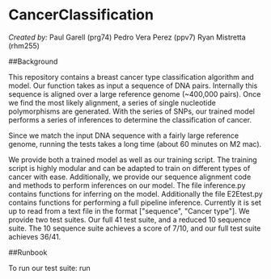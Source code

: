 # CancerClassification

*Created by:*
Paul Garell (prg74)
Pedro Vera Perez (ppv7)
Ryan Mistretta (rhm255)


##Background

This repository contains a breast cancer type classification algorithm and model. Our function takes as input a sequence of DNA pairs. Internally this sequence is aligned over a large reference genome (~400,000 pairs). Once we find the most likely alignment, a series of single nucleotide polymorphisms are generated. With the series of SNPs, our trained model performs a series of inferences to determine the classification of cancer. 

Since we match the input DNA sequence with a fairly large reference genome, running the tests takes a long time (about 60 minutes on M2 mac). 

We provide both a trained model as well as our training script. The training script is highly modular and can be adapted to train on different types of cancer with ease. Additionally, we provide our sequence alignment code and methods to perform inferences on our model. The file inference.py contains functions for inferring on the model. Additionally the file E2Etest.py contains functions for performing a full pipeline inference. Currently it is set up to read from a text file in the format ["sequence", "Cancer type"]. We provide two test suites. Our full 41 test suite, and a reduced 10 sequence suite. The 10 sequence suite achieves a score of 7/10, and our full test suite achieves 36/41. 

##Runbook

To run our test suite: run 


